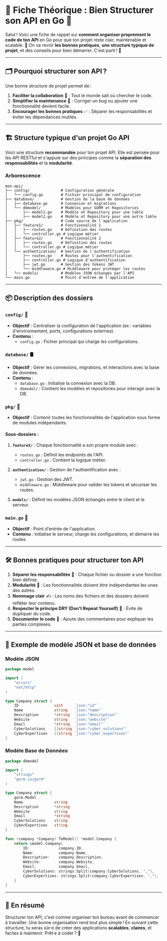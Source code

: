 # 🌟 Fiche Théorique : Bien Structurer son API en Go 🚀

Salut ! Voici une fiche de rappel sur **comment organiser proprement le code de ton API** en Go pour que ton projet reste clair, maintenable et scalable. 🎯 On va revoir **les bonnes pratiques**, **une structure typique de projet**, et des conseils pour bien démarrer. C'est parti ! 🎉

---

## 🗂️ Pourquoi structurer son API ?

Une bonne structure de projet permet de :

1. **Faciliter la collaboration** 👥 : Tout le monde sait où chercher le code.
2. **Simplifier la maintenance** 🔧 : Corriger un bug ou ajouter une fonctionnalité devient facile.
3. **Encourager les bonnes pratiques** ✅ : Séparer les responsabilités et éviter les dépendances inutiles.

---

## 🏗️ Structure typique d'un projet Go API

Voici une structure **recommandée** pour ton projet API. Elle est pensée pour les API RESTful et s'appuie sur des principes comme la **séparation des responsabilités** et la **modularité**.

### Arborescence

```
mon-api/
├── config/              # Configuration générale
│   └── config.go        # Fichier principal de configuration
├── database/            # Gestion de la base de données
│   ├── database.go      # Connexion et migrations
│   └── dbmodel/         # Modèles pour GORM et Repositories
│       ├── model1.go    # Modèle et Repository pour une table
│       ├── model2.go    # Modèle et Repository pour une autre table
├── pkg/                 # Code source de l'application
│   ├── feature1/        # Fonctionnalité 1
│   │   ├── routes.go    # Définition des routes
│   │   └── controller.go # Logique métier
│   ├── feature2/        # Fonctionnalité 2
│   │   ├── routes.go    # Définition des routes
│   │   └── controller.go # Logique métier
│   └── authentication/  # Gestion de l'authentification
│       ├── routes.go    # Routes pour l'authentification
│       ├── controller.go # Logique d'authentification
│       ├── jwt.go       # Gestion des tokens JWT
│       └── middleware.go # Middleware pour protéger les routes
│   └── models/          # Modèles JSON échangés par l'API
└── main.go              # Point d'entrée de l'application
```

---

## 📦 Description des dossiers

### `config/` 📄

- **Objectif** : Centraliser la configuration de l'application (ex : variables d'environnement, ports, configurations externes).
- **Contenu** :
  - `config.go` : Fichier principal qui charge les configurations.

### `database/` 🛢️

- **Objectif** : Gérer les connexions, migrations, et interactions avec la base de données.
- **Contenu** :
  - `database.go` : Initialise la connexion avec la DB.
  - `dbmodel/` : Contient les modèles et repositories pour interagir avec la DB.

### `pkg/` 📂

- **Objectif** : Contenir toutes les fonctionnalités de l'application sous forme de modules indépendants.

#### Sous-dossiers :

1. **`featureX/`** : Chaque fonctionnalité a son propre module avec :
   - `routes.go` : Définit les endpoints de l'API.
   - `controller.go` : Contient la logique métier.
2. **`authentication/`** : Gestion de l'authentification avec :

   - `jwt.go` : Gestion des JWT.
   - `middleware.go` : Middleware pour valider les tokens et sécuriser les routes.

3. **`models/`** : Définit les modèles JSON échangés entre le client et le serveur.

### `main.go` 🚀

- **Objectif** : Point d'entrée de l'application.
- **Contenu** : Initialise le serveur, charge les configurations, et démarre les routes.

---

## 🛠️ Bonnes pratiques pour structurer ton API

1. **Séparer les responsabilités** 🧹 : Chaque fichier ou dossier a une fonction bien définie.
2. **Modularité** 🧩 : Les fonctionnalités doivent être indépendantes les unes des autres.
3. **Nommage clair** ✍️ : Les noms des fichiers et des dossiers doivent refléter leur contenu.
4. **Respecter le principe DRY (Don't Repeat Yourself)** 🚫 : Évite de dupliquer du code.
5. **Documenter le code** 📘 : Ajoute des commentaires pour expliquer les parties complexes.

---

## 🔑 Exemple de modèle JSON et base de données

### Modèle JSON

```go
package model

import (
	"errors"
	"net/http"
)

type Company struct {
	ID                uint     `json:"id"`
	Name              string   `json:"name"`
	Description       *string  `json:"description"`
	Website           string   `json:"website"`
	Email             *string  `json:"email"`
	CyberSolutions    []string `json:"cyber_solutions"`
	CyberExpertises   []string `json:"cyber_expertises"`
}
```

### Modèle Base de Données

```go
package dbmodel

import (
	"strings"
	"gorm.io/gorm"
)

type Company struct {
	gorm.Model
	Name              string
	Description       *string
	Website           string
	Email             *string
	CyberSolutions    string
	CyberExpertises   string
}

func (company *Company) ToModel() *model.Company {
	return &model.Company{
		ID:             company.ID,
		Name:           company.Name,
		Description:    company.Description,
		Website:        company.Website,
		Email:          company.Email,
		CyberSolutions: strings.Split(company.CyberSolutions, ","),
		CyberExpertises: strings.Split(company.CyberExpertises, ","),
	}
}
```

---

## 🎯 En résumé

Structurer ton API, c'est comme organiser ton bureau avant de commencer à travailler. Une bonne organisation rend tout plus simple ! En suivant cette structure, tu seras sûr·e de créer des applications **scalables**, **claires**, et faciles à maintenir. Prêt·e à coder ? 🚀

